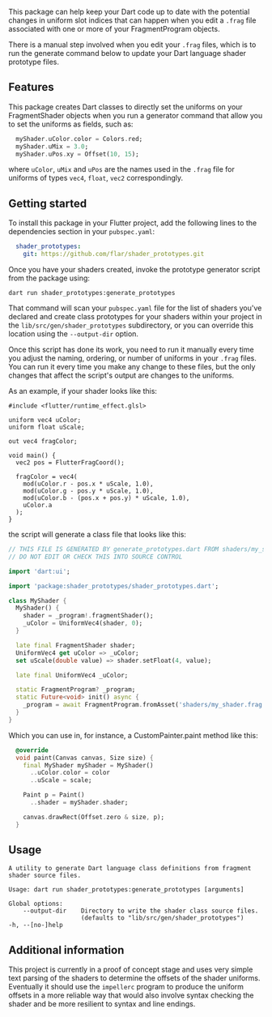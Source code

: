 <!--
This README describes the package. If you publish this package to pub.dev,
this README's contents appear on the landing page for your package.

For information about how to write a good package README, see the guide for
[writing package pages](https://dart.dev/tools/pub/writing-package-pages).

For general information about developing packages, see the Dart guide for
[creating packages](https://dart.dev/guides/libraries/create-packages)
and the Flutter guide for
[developing packages and plugins](https://flutter.dev/to/develop-packages).
-->

This package can help keep your Dart code up to date with the potential changes
in uniform slot indices that can happen when you edit a `.frag` file associated
with one or more of your FragmentProgram objects.

There is a manual step involved when you edit your `.frag` files, which is to
run the generate command below to update your Dart language shader prototype
files.

## Features

This package creates Dart classes to directly set the uniforms on your
FragmentShader objects when you run a generator command that allow you
to set the uniforms as fields, such as:

```dart
  myShader.uColor.color = Colors.red;
  myShader.uMix = 3.0;
  myShader.uPos.xy = Offset(10, 15);
```

where `uColor`, `uMix` and `uPos` are the names used in the `.frag` file
for uniforms of types `vec4`, `float`, `vec2` correspondingly.

## Getting started

To install this package in your Flutter project, add the following lines to the
dependencies section in your `pubspec.yaml`:

```yaml
  shader_prototypes:
    git: https://github.com/flar/shader_prototypes.git
```

Once you have your shaders created, invoke the prototype generator script from
the package using:

```shell
dart run shader_prototypes:generate_prototypes
```

That command will scan your `pubspec.yaml` file for the list of shaders you've
declared and create class prototypes for your shaders within your project
in the `lib/src/gen/shader_prototypes` subdirectory, or you can override this
location using the `--output-dir` option.

Once this script has done its work, you need to run it manually every time
you adjust the naming, ordering, or number of uniforms in your `.frag`
files. You can run it every time you make any change to these files, but the
only changes that affect the script's output are changes to the uniforms.

As an example, if your shader looks like this:

```
#include <flutter/runtime_effect.glsl>

uniform vec4 uColor;
uniform float uScale;

out vec4 fragColor;

void main() {
  vec2 pos = FlutterFragCoord();

  fragColor = vec4(
    mod(uColor.r - pos.x * uScale, 1.0),
    mod(uColor.g - pos.y * uScale, 1.0),
    mod(uColor.b - (pos.x + pos.y) * uScale, 1.0),
    uColor.a
  );
}
```

the script will generate a class file that looks like this:

```dart
// THIS FILE IS GENERATED BY generate_prototypes.dart FROM shaders/my_shader.frag.
// DO NOT EDIT OR CHECK THIS INTO SOURCE CONTROL

import 'dart:ui';

import 'package:shader_prototypes/shader_prototypes.dart';

class MyShader {
  MyShader() {
    shader = _program!.fragmentShader();
    _uColor = UniformVec4(shader, 0);
  }

  late final FragmentShader shader;
  UniformVec4 get uColor => _uColor;
  set uScale(double value) => shader.setFloat(4, value);

  late final UniformVec4 _uColor;

  static FragmentProgram? _program;
  static Future<void> init() async {
    _program = await FragmentProgram.fromAsset('shaders/my_shader.frag');
  }
}
```

Which you can use in, for instance, a CustomPainter.paint method like this:

```dart
  @override
  void paint(Canvas canvas, Size size) {
    final MyShader myShader = MyShader()
      ..uColor.color = color
      ..uScale = scale;

    Paint p = Paint()
      ..shader = myShader.shader;

    canvas.drawRect(Offset.zero & size, p);
  }
```
## Usage

```shell
A utility to generate Dart language class definitions from fragment shader source files.

Usage: dart run shader_prototypes:generate_prototypes [arguments]

Global options:
    --output-dir    Directory to write the shader class source files.
                    (defaults to "lib/src/gen/shader_prototypes")
-h, --[no-]help
```

## Additional information

This project is currently in a proof of concept stage and uses very simple text parsing
of the shaders to determine the offsets of the shader uniforms. Eventually it should use
the `impellerc` program to produce the uniform offsets in a more reliable way that would
also involve syntax checking the shader and be more resilient to syntax and line endings.